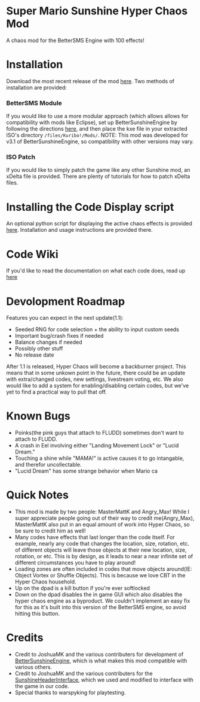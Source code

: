 # Super Mario Sunshine Hyper Chaos Mod
A chaos mod for the BetterSMS Engine with 100 effects!

# Installation
Download the most recent release of the mod [here](https://github.com/AngryMax/zBSMS_Chaos/releases). Two methods of installation are provided:

### BetterSMS Module
If you would like to use a more modular approach (which allows allows for compatibility with mods like Eclipse), set up BetterSunshineEngine by following the directions [here](https://github.com/DotKuribo/BetterSunshineEngine), and then place the kxe file in your extracted ISO's directory `/files/Kuribo!/Mods/`.
NOTE: This mod was developed for v3.1 of BetterSunshineEngine, so compatibility with other versions may vary.

### ISO Patch
If you would like to simply patch the game like any other Sunshine mod, an xDelta file is provided. There are plenty of tutorials for how to patch xDelta files.

# Installing the Code Display script
An optional python script for displaying the active chaos effects is provided [here](https://github.com/MasterMattK/Hyper-Chaos-Code-Display). Installation and usage instructions are provided there.

# Code Wiki
If you'd like to read the documentation on what each code does, read up [here](https://docs.google.com/spreadsheets/d/1CBsjPsnEJkVuYLZ5TRXrL6cL7Uj8XLngio_n3UUDDVY/edit?)

# Devolopment Roadmap
Features you can expect in the next update(1.1):
* Seeded RNG for code selection + the ability to input custom seeds
* Important bug/crash fixes if needed
* Balance changes if needed
* Possibly other stuff
* No release date

After 1.1 is released, Hyper Chaos will become a backburner project. This means that in some unkown point in the future, there could be an update with extra/changed codes, new settings, livestream voting, etc. We also would like to add a system for enabling/disabling certain codes, but we've yet to find a practical way to pull that off.

# Known Bugs
* Poinks(the pink guys that attach to FLUDD) sometimes don't want to attach to FLUDD.
* A crash in Eel involving either "Landing Movement Lock" or "Lucid Dream."
* Touching a shine while "MAMA!" is active causes it to go intangable, and therefor uncollectable.
* "Lucid Dream" has some strange behavior when Mario ca

# Quick Notes
* This mod is made by two people: MasterMattK and Angry_Max! While I super appreciate people going out of their way to credit me(Angry_Max), MasterMattK also put in an equal amount of work into Hyper Chaos, so be sure to credit him as well!
* Many codes have effects that last longer than the code itself. For example, nearly any code that changes the location, size, rotation, etc. of different objects will leave those objects at their new location, size, rotation, or etc. This is by design, as it leads to near a near infinite set of different circumstances you have to play around!
* Loading zones are often included in codes that move objects around(IE: Object Vortex or Shuffle Objects). This is because we love CBT in the Hyper Chaos household.
* Up on the dpad is a kill button if you're ever softlocked
* Down on the dpad disables the in game GUI which also disables the hyper chaos engine as a byproduct. We couldn't implement an easy fix for this as it's built into this version of the BetterSMS engine, so avoid hitting this button. 

# Credits
* Credit to JoshuaMK and the various contributers for development of [BetterSunshineEngine](https://github.com/DotKuribo/BetterSunshineEngine), which is what makes this mod compatible with various others.
* Credit to JoshuaMK and the various contributers for the [SunshineHeaderInterface](https://github.com/DotKuribo/SunshineHeaderInterface), which we used and modified to interface with the game in our code.
* Special thanks to warspyking for playtesting.
